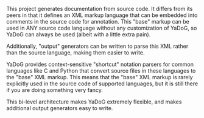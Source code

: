 This project generates documentation from source code.  It differs from its peers in that it defines an XML markup language that can be embedded into comments in the source code for annotation.  This "base" markup can be used in ANY source code language without any customization of YaDoG, so YaDoG can always be used (albeit with a little extra pain).

Additionally, "output" generators can be written to parse this XML rather than the source language, making them easier to write.

YaDoG provides context-sensitive "shortcut" notation parsers for common languages like C and Python that convert source files in these languages to the "base" XML markup.  This means that the "base" XML markup is rarely explicitly used in the source code of supported languages, but it is still there if you are doing something very fancy.

This bi-level architecture makes YaDoG extremely flexible, and makes additional output generators easy to write.